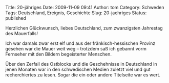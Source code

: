 Title: 20-jähriges
Date: 2009-11-09 09:41
Author: tom
Category: Schweden
Tags: Deutschland, Ereignis, Geschichte
Slug: 20-jaehriges
Status: published

Herzlichen Glückwunsch, liebes Deutschland, zum zwanzigsten Jahrestag
des Mauerfalls!

Ich war damals zwar erst elf und aus der fränkisch-hessischen Provinz
gesehen war die Mauer weit weg – trotzdem saß ich gebannt vorm Fernseher
mit den Bildern begeisterter Menschen.

Über den Zerfall des Ostblocks und die Geschehnisse in Deutschland in
jenen Monaten war in den schwedischen Medien zuletzt viel und gut
recherchiertes zu lesen. Sogar die ein oder andere Titelseite war es
wert.

